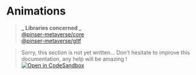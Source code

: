 # Animations

> **_ Libraries concerned _**  
> [@pinser-metaverse/core](https://www.npmjs.com/package/@pinser-metaverse/core)  
> [@pinser-metaverse/gltf](https://www.npmjs.com/package/@pinser-metaverse/mesh)

> Sorry, this section is not yet written... Don't hesitate to improve this documentation, any help will be amazing !  
> [![Open in CodeSandbox](https://codesandbox.io/static/img/play-codesandbox.svg)](https://githubbox.com/pinser-metaverse/pinser-metaverse/blob/master/docs/animations.md)
